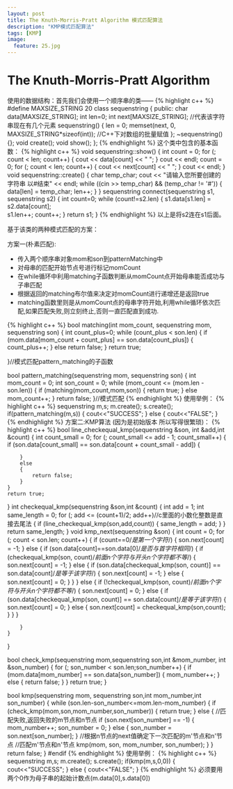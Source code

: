 ```yaml
---
layout: post
title: The Knuth-Morris-Pratt Algorithm 模式匹配算法
description: "KMP模式匹配算法"
tags: [KMP]
image:
  feature: 25.jpg
---
```

# The Knuth-Morris-Pratt Algorithm
使用的数据结构：首先我们会使用一个顺序串的类——
{% highlight c++ %}
#define MAXSIZE_STRING 20
class sequenstring
{
public:
	char data[MAXSIZE_STRING];
	int len=0;
	int next[MAXSIZE_STRING];
	//代表该字符串现在有几个元素
	sequenstring()
	{
		len = 0;
		memset(next, 0, MAXSIZE_STRING*sizeof(int));
		//C++下对数组的批量赋值
	};
	~sequenstring(){};
	void create();
	void show();
};
{% endhighlight %}
这个类中包含的基本函数：
{% highlight c++ %}
void sequenstring::show()
{
	int count = 0;
	for (; count < len; count++)
	{
		cout << data[count] << " ";
	}
	cout << endl;
	count = 0;
	for (; count < len; count++)
	{
		cout << next[count] << " ";
	}
	cout << endl;
}
void sequenstring::create()
{
	char temp_char;
	cout << "请输入您所要创建的字符串 以#结束" << endl;
	while ((cin >> temp_char) && (temp_char != '#'))
	{
		data[len] = temp_char;
		len++;
	}
}
sequenstring connect(sequenstring s1, sequenstring s2)
{
	int count=0;
	while (count!=s2.len)
	{
		s1.data[s1.len] = s2.data[count];	
		s1.len++;
		count++;
	}
	return s1;
}
{% endhighlight %}
以上是将s2连在s1后面。

基于该类的两种模式匹配的方案：

方案一(朴素匹配):

- 传入两个顺序串对象mom和son到patternMatching中
- 对母串的匹配开始节点号进行标记momCount
- 在while循环中利用matching子函数判断从momCount点开始母串能否成功与子串匹配
- 根据返回的matching布尔值来决定对momCount进行递增还是返回true
- matching函数里则是从momCount点的母串字符开始,利用while循环依次匹配,如果匹配失败,则立刻终止,否则一直匹配直到成功.

{% highlight c++ %}
bool matching(int mom_count, sequenstring mom, sequenstring son)
{
	int count_plus=0;
	while (count_plus < son.len)
	{
		if (mom.data[mom_count + count_plus] == son.data[count_plus])
		{
			count_plus++;
		}
		else return false;
	}
	return true;
	
}//模式匹配pattern_matching的子函数

bool pattern_matching(sequenstring mom, sequenstring son)
{
	int mom_count = 0;
	int son_count = 0;
	while (mom_count <= (mom.len - son.len))
	{
		if (matching(mom_count,mom,son))
		{
			return true;
		}
		else mom_count++;
	}
	return false;
}//模式匹配
{% endhighlight %}
使用举例：
{% highlight c++ %}
sequenstring m,s;
m.create();
s.create();
if(pattern_matching(m,s))
{
	cout<<"SUCCESS";
}
else
{
	cout<<"FALSE";
}
{% endhighlight %}
方案二:KMP算法 (因为是初始版本 所以写得很繁琐)：
{% highlight c++ %}
bool line_checkequal_kmp(sequenstring &son, int &add,int &count)
{
	int count_small = 0;
	for (; count_small <= add - 1; count_small++)
	{
		if (son.data[count_small] == son.data[count + count_small - add])
		{

		}
		else
		{
			return false;
		}
	}
	return true;
}
int checkequal_kmp(sequenstring &son,int &count)
{
	int add = 1;
	int same_length = 0;
	for (; add <= (count+1)/2; add++)//c里面的小数化整数是直接去尾法
	{
		if (line_checkequal_kmp(son,add,count))
		{
			same_length = add;
		}
	}
	return same_length;
}
void kmp_next(sequenstring &son)
{
	int count = 0;
	for (; count < son.len; count++)
	{
		if (count==0/*是第一个字符*/)
		{
			son.next[count] = -1;
		}
		else
		{
			if (son.data[count]==son.data[0]/*是否与首字符相同*/)
			{
				if (checkequal_kmp(son, count)/*前面n个字符与开头n个字符都不等*/)
				{
					son.next[count] = -1;
				}
				else
				{
					if (son.data[checkequal_kmp(son, count)] == son.data[count]/*是等于该字符*/)
					{
						son.next[count] = -1;
					}
					else
					{
						son.next[count] = 0;
					}
				}
			}
			else
			{
				if (!checkequal_kmp(son, count)/*前面n个字符与开头n个字符都不等*/)
				{
					son.next[count] = 0;
				}
				else
				{
					if (son.data[checkequal_kmp(son, count)] == son.data[count]/*是等于该字符*/)
					{
						son.next[count] = 0;
					}
					else
					{
						son.next[count] = checkequal_kmp(son,count);
					}
				}
			}

		}
	}
	
}

bool check_kmp(sequenstring mom,sequenstring son,int &mom_number, int &son_number)
{
	for (; son_number < son.len;son_number++)
	{
		if (mom.data[mom_number] == son.data[son_number])
		{
			mom_number++;
		}
		else
		{
			return false;
		}
	}
	return true;
}

bool kmp(sequenstring mom, sequenstring son,int mom_number,int son_number)
{
	while (son.len-son_number<=mom.len-mom_number)
	{
		if (check_kmp(mom,son,mom_number,son_number))
			{
				return true;
			}
			else
			{
				//匹配失败,返回失败的m节点和n节点
				if (son.next[son_number] == -1)
				{
					mom_number++;
					son_number = 0;
				}
				else
				{
					son_number = son.next[son_number];
				}
				//根据n节点的next值确定下一次匹配的m'节点和n'节点
				//匹配m'节点和n'节点
				kmp(mom, son, mom_number, son_number);
			}
	}
	return false;
}
#endif
{% endhighlight %}
使用举例：
{% highlight c++ %}
sequenstring m,s;
m.create();
s.create();
if(kmp(m,s,0,0))
{
	cout<<"SUCCESS";
}
else
{
	cout<<"FALSE";
}
{% endhighlight %}
必须要用两个0作为母子串的起始计数点(m.data[0],s.data[0])
